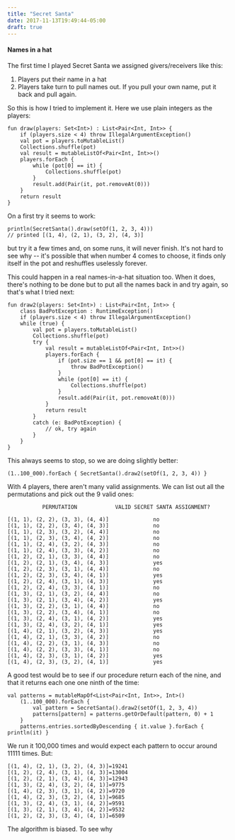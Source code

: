 ```yaml
---
title: "Secret Santa"
date: 2017-11-13T19:49:44-05:00
draft: true
---
```


#### Names in a hat

The first time I played Secret Santa we assigned givers/receivers like this:

1. Players put their name in a hat
2. Players take turn to pull names out.  If you pull your own name, put it back and pull again.

So this is how I tried to implement it.  Here we use plain integers as the players:

    fun draw(players: Set<Int>) : List<Pair<Int, Int>> {
        if (players.size < 4) throw IllegalArgumentException()
        val pot = players.toMutableList()
        Collections.shuffle(pot)
        val result = mutableListOf<Pair<Int, Int>>()
        players.forEach {
            while (pot[0] == it) {
                Collections.shuffle(pot)
            }
            result.add(Pair(it, pot.removeAt(0)))
        }
        return result
    }
    
On a first try it seems to work:

    println(SecretSanta().draw(setOf(1, 2, 3, 4)))
    // printed [(1, 4), (2, 1), (3, 2), (4, 3)]
    
but try it a few times and, on some runs, it will never finish.  It's not hard to see why -- it's possible that when number 4 comes to choose, it finds only itself in the pot and reshuffles uselessly forever.

This could happen in a real names-in-a-hat situation too.  When it does, there's nothing to be done but to put all the names back in and try again, so that's what I tried next:

    fun draw2(players: Set<Int>) : List<Pair<Int, Int>> {
        class BadPotException : RuntimeException()
        if (players.size < 4) throw IllegalArgumentException()
        while (true) {
            val pot = players.toMutableList()
            Collections.shuffle(pot)
            try {
                val result = mutableListOf<Pair<Int, Int>>()
                players.forEach {
                    if (pot.size == 1 && pot[0] == it) {
                        throw BadPotException()
                    }
                    while (pot[0] == it) {
                        Collections.shuffle(pot)
                    }
                    result.add(Pair(it, pot.removeAt(0)))
                }
                return result
            }
            catch (e: BadPotException) {
                // ok, try again
            }
        }
    }
    
This always seems to stop, so we are doing slightly better:

    (1..100_000).forEach { SecretSanta().draw2(setOf(1, 2, 3, 4)) }
    
With 4 players, there aren't many valid assignments.  We can list out all the permutations and pick out the 9 valid ones:

               PERMUTATION            VALID SECRET SANTA ASSIGNMENT?

    [(1, 1), (2, 2), (3, 3), (4, 4)]              no
    [(1, 1), (2, 2), (3, 4), (4, 3)]              no
    [(1, 1), (2, 3), (3, 2), (4, 4)]              no
    [(1, 1), (2, 3), (3, 4), (4, 2)]              no
    [(1, 1), (2, 4), (3, 2), (4, 3)]              no
    [(1, 1), (2, 4), (3, 3), (4, 2)]              no
    [(1, 2), (2, 1), (3, 3), (4, 4)]              no
    [(1, 2), (2, 1), (3, 4), (4, 3)]              yes
    [(1, 2), (2, 3), (3, 1), (4, 4)]              no
    [(1, 2), (2, 3), (3, 4), (4, 1)]              yes
    [(1, 2), (2, 4), (3, 1), (4, 3)]              yes
    [(1, 2), (2, 4), (3, 3), (4, 1)]              no
    [(1, 3), (2, 1), (3, 2), (4, 4)]              no
    [(1, 3), (2, 1), (3, 4), (4, 2)]              yes
    [(1, 3), (2, 2), (3, 1), (4, 4)]              no
    [(1, 3), (2, 2), (3, 4), (4, 1)]              no
    [(1, 3), (2, 4), (3, 1), (4, 2)]              yes
    [(1, 3), (2, 4), (3, 2), (4, 1)]              yes
    [(1, 4), (2, 1), (3, 2), (4, 3)]              yes
    [(1, 4), (2, 1), (3, 3), (4, 2)]              no
    [(1, 4), (2, 2), (3, 1), (4, 3)]              no
    [(1, 4), (2, 2), (3, 3), (4, 1)]              no
    [(1, 4), (2, 3), (3, 1), (4, 2)]              yes
    [(1, 4), (2, 3), (3, 2), (4, 1)]              yes
    
A good test would be to see if our procedure return each of the nine, and that it returns each one one ninth of the time:

    val patterns = mutableMapOf<List<Pair<Int, Int>>, Int>()
        (1..100_000).forEach {
            val pattern = SecretSanta().draw2(setOf(1, 2, 3, 4))
            patterns[pattern] = patterns.getOrDefault(pattern, 0) + 1
        }
        patterns.entries.sortedByDescending { it.value }.forEach { println(it) }
        
We run it 100,000 times and would expect each pattern to occur around 11111 times.  But:

    [(1, 4), (2, 1), (3, 2), (4, 3)]=19241
    [(1, 2), (2, 4), (3, 1), (4, 3)]=13004
    [(1, 2), (2, 1), (3, 4), (4, 3)]=12943
    [(1, 3), (2, 4), (3, 2), (4, 1)]=9775
    [(1, 4), (2, 3), (3, 1), (4, 2)]=9720
    [(1, 4), (2, 3), (3, 2), (4, 1)]=9685
    [(1, 3), (2, 4), (3, 1), (4, 2)]=9591
    [(1, 3), (2, 1), (3, 4), (4, 2)]=9532
    [(1, 2), (2, 3), (3, 4), (4, 1)]=6509
    
The algorithm is biased.  To see why